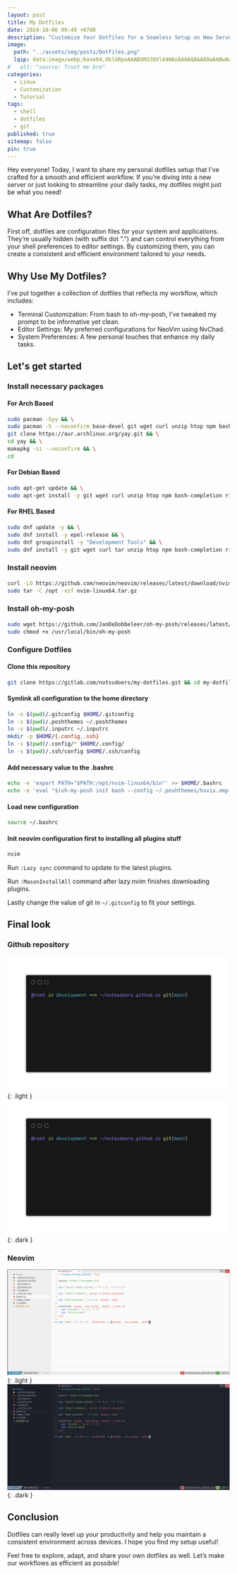 ```yaml
---
layout: post
title: My Dotfiles
date: 2024-10-06 09:49 +0700
description: "Customize Your Dotfiles for a Seamless Setup on New Servers!"
image:
  path: "../assets/img/posts/Dotfiles.png"
  lqip: data:image/webp;base64,UklGRpoAAABXRUJQVlA4WAoAAAAQAAAADwAABwAAQUxQSDIAAAARL0AmbZurmr57yyIiqE8oiG0bejIYEQTgqiDA9vqnsUSI6H+oAERp2HZ65qP/VIAWAFZQOCBCAAAA8AEAnQEqEAAIAAVAfCWkAALp8sF8rgRgAP7o9FDvMCkMde9PK7euH5M1m6VWoDXf2FkP3BqV0ZYbO6NA/VFIAAAA
#   alt: "source: Trust me bro"
categories:
  - Linux
  - Customization
  - Tutorial
tags:
  - shell
  - dotfiles
  - git
published: true
sitemap: false
pin: true
---
```


Hey everyone! Today, I want to share my personal dotfiles setup that I've crafted for a smooth and efficient workflow. If you’re diving into a new server or just looking to streamline your daily tasks, my dotfiles might just be what you need!

## What Are Dotfiles?

First off, dotfiles are configuration files for your system and applications. They’re usually hidden (with suffix dot ".") and can control everything from your shell preferences to editor settings. By customizing them, you can create a consistent and efficient environment tailored to your needs.

## Why Use My Dotfiles?

I’ve put together a collection of dotfiles that reflects my workflow, which includes:

- Terminal Customization: From bash to oh-my-posh, I’ve tweaked my prompt to be informative yet clean.
- Editor Settings: My preferred configurations for NeoVim using NvChad.
- System Preferences: A few personal touches that enhance my daily tasks.

## Let's get started

### Install necessary packages

#### For Arch Based

```sh
sudo pacman -Syy && \
sudo pacman -S --noconfirm base-devel git wget curl unzip htop npm bash-completion ripgrep python3-venv && \
git clone https://aur.archlinux.org/yay.git && \
cd yay && \
makepkg -si --noconfirm && \
cd
```

#### For Debian Based

```sh
sudo apt-get update && \
sudo apt-get install -y git wget curl unzip htop npm bash-completion ripgrep python3-venv
```

#### For RHEL Based

```sh
sudo dnf update -y && \
sudo dnf install -y epel-release && \
sudo dnf groupinstall -y "Development Tools" && \
sudo dnf install -y git wget curl tar unzip htop npm bash-completion ripgrep python3-venv
```

### Install neovim

```sh
curl -LO https://github.com/neovim/neovim/releases/latest/download/nvim-linux64.tar.gz && \
sudo tar -C /opt -xzf nvim-linux64.tar.gz
```

### Install oh-my-posh

```sh
sudo wget https://github.com/JanDeDobbeleer/oh-my-posh/releases/latest/download/posh-linux-amd64 -O /usr/local/bin/oh-my-posh && \
sudo chmod +x /usr/local/bin/oh-my-posh
```

### Configure Dotfiles

#### Clone this repository

```sh
git clone https://gitlab.com/notsudoers/my-dotfiles.git && cd my-dotfiles
```

#### Symlink all configuration to the home directory

```sh
ln -s $(pwd)/.gitconfig $HOME/.gitconfig
ln -s $(pwd)/.poshthemes ~/.poshthemes
ln -s $(pwd)/.inputrc ~/.inputrc
mkdir -p $HOME/{.config,.ssh}
ln -s $(pwd)/.config/* $HOME/.config/
ln -s $(pwd)/.ssh/config $HOME/.ssh/config
```

#### Add necessary value to the .bashrc

```sh
echo -e 'export PATH="$PATH:/opt/nvim-linux64/bin"' >> $HOME/.bashrc
echo -e 'eval "$(oh-my-posh init bash --config ~/.poshthemes/huvix.omp.json)" \nalias cl="clear"' >> $HOME/.bashrc
```

#### Load new configuration

```sh
source ~/.bashrc
```

#### Init neovim configuration first to installing all plugins stuff

```sh
nvim
```

Run `:Lazy sync` command to update to the latest plugins.

Run `:MasonInstallAll` command after lazy.nvim finishes downloading plugins.

Lastly change the value of git in `~/.gitconfig` to fit your settings.

## Final look

### Github repository

![Light mode only](../assets/img/posts/Dotfiles.png){: .light }
![Dark mode only](../assets/img/posts/Dotfiles.png){: .dark }

### Neovim

![Light mode only](../assets/img/posts/Nvim_light.png){: .light }
![Dark mode only](../assets/img/posts/Nvim_dark.png){: .dark }

## Conclusion

Dotfiles can really level up your productivity and help you maintain a consistent environment across devices. I hope you find my setup useful!

Feel free to explore, adapt, and share your own dotfiles as well. Let’s make our workflows as efficient as possible!
